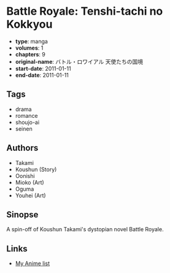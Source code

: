 # Battle Royale: Tenshi-tachi no Kokkyou

-   **type**: manga
-   **volumes**: 1
-   **chapters**: 9
-   **original-name**: バトル・ロワイアル 天使たちの国境
-   **start-date**: 2011-01-11
-   **end-date**: 2011-01-11

## Tags

-   drama
-   romance
-   shoujo-ai
-   seinen

## Authors

-   Takami
-   Koushun (Story)
-   Oonishi
-   Mioko (Art)
-   Oguma
-   Youhei (Art)

## Sinopse

A spin-off of Koushun Takami's dystopian novel Battle Royale.

## Links

-   [My Anime list](https://myanimelist.net/manga/32561/Battle_Royale__Tenshi-tachi_no_Kokkyou)
